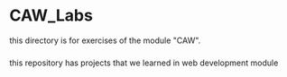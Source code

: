# CAW_Labs
this  directory is for exercises of the module "CAW".
#####
this repository has projects that we learned in web development module 
